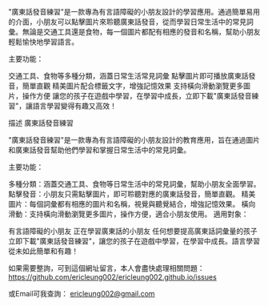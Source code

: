 "廣東話發音練習"是一款專為有言語障礙的小朋友設計的學習應用。通過簡單易用的介面，小朋友可以點擊圖片來聆聽廣東話發音，從而學習日常生活中的常見詞彙。無論是交通工具還是食物，每一個圖片都配有相應的發音和名稱，幫助小朋友輕鬆愉快地學習語言。

主要功能：

交通工具、食物等多種分類，涵蓋日常生活常見詞彙
點擊圖片即可播放廣東話發音，簡單直觀
精美圖片配合標籤文字，增強記憶效果
支持橫向滑動瀏覽更多圖片，操作方便
讓您的孩子在遊戲中學習，在學習中成長，立即下載"廣東話發音練習"，讓語言學習變得有趣又高效！

描述
廣東話發音練習

"廣東話發音練習"是一款專為有言語障礙的小朋友設計的教育應用，旨在通過圖片和廣東話發音幫助他們學習和掌握日常生活中的常見詞彙。

主要功能：

多種分類：涵蓋交通工具、食物等日常生活中的常見詞彙，幫助小朋友全面學習。
點擊發音：小朋友只需點擊圖片，即可聆聽對應的廣東話發音，簡單直觀。
精美圖片：每個詞彙都有相應的圖片和名稱，視覺與聽覺結合，增強記憶效果。
橫向滑動：支持橫向滑動瀏覽更多圖片，操作方便，適合小朋友使用。
適用對象：

有言語障礙的小朋友
正在學習廣東話的小朋友
任何想要提高廣東話詞彙量的孩子
立即下載"廣東話發音練習"，讓您的孩子在遊戲中學習，在學習中成長。語言學習從未如此簡單和有趣！

如果需要整詢，可到這個網址留言，本人會盡快處理相關問題：
https://github.com/ericleung002/ericleung002.github.io/issues

或Email可我查詢：
ericleung002@gmail.com
